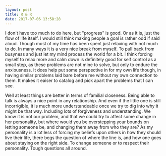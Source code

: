 ```yaml
---
layout: post
title: R & R
date: 2017-07-06 13:58:28
---
```


I don't have too much to do here, but "progress" is good. Or as it is, just the flow of life itself. I would still think making people a goal is rather odd if said aloud. 
Though most of my time has been spent just relaxing with not much to do. In many ways it is a very nice break from myself. To pull back from busyness and just let my mind process the world for a bit. I think forcing myself to relax more and calm down is definitely good for self control as a small step, as these problems are not mine to solve, but only to endure the anxiousness. It does help put some perspective in for my own life though, in having similar problems laid bare before me without my own connection to them. It makes it eaiser to catalog and pick apart the problems that I can see. 

Well at least things are better in terms of familial closeness. Being able to talk is always a nice point in any relationship. And even if the little one is still incorrigible, it is much more understandeable once we try to dig into why it might be that way. Including lots of forgiveness and understanding. We know it is not our problem, and that we could try to affect some change in her personality, but where would you be overstepping your bounds on letting someone be, and changing them away from who they are? As my personality is a lot less of forcing my beliefs upon others in how they should live their life, there begs the question of where the line is, and how one goes about staying on the right side. To change someone or to respect their personality. Tough questions all around. 